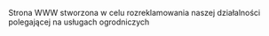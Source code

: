 Strona WWW stworzona w celu rozreklamowania naszej działalności polegającej na usługach ogrodniczych

